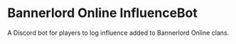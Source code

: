 # Bannerlord Online InfluenceBot

A Discord bot for players to log influence added to Bannerlord Online clans. 
